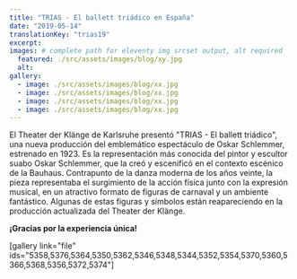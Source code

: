 ```yaml
---
title: "TRIAS - El ballett triádico en España"
date: "2019-05-14"
translationKey: "trias19"
excerpt:
images: # complete path for eleventy img srcset output, alt required
  featured: ./src/assets/images/blog/xy.jpg
  alt:
gallery:
  - image: ./src/assets/images/blog/xx.jpg
  - image: ./src/assets/images/blog/xx.jpg
  - image: ./src/assets/images/blog/xx.jpg
  - image: ./src/assets/images/blog/xx.jpg
---
```


El Theater der Klänge de Karlsruhe presentó "TRIAS - El ballett triádico", una nueva producción del emblemático espectáculo de Oskar Schlemmer, estrenado en 1923. Es la representación más conocida del pintor y escultor suabo Oskar Schlemmer, que la creó y escenificó en el contexto escénico de la Bauhaus. Contrapunto de la danza moderna de los años veinte, la pieza representaba el surgimiento de la acción física junto con la expresión musical, en un atractivo formato de figuras de carnaval y un ambiente fantástico. Algunas de estas figuras y símbolos están reapareciendo en la producción actualizada del Theater der Klänge.

**¡Gracias por la experiencia única!**

\[gallery link="file" ids="5358,5376,5364,5350,5362,5346,5348,5344,5352,5354,5370,5360,5366,5368,5356,5372,5374"\]
